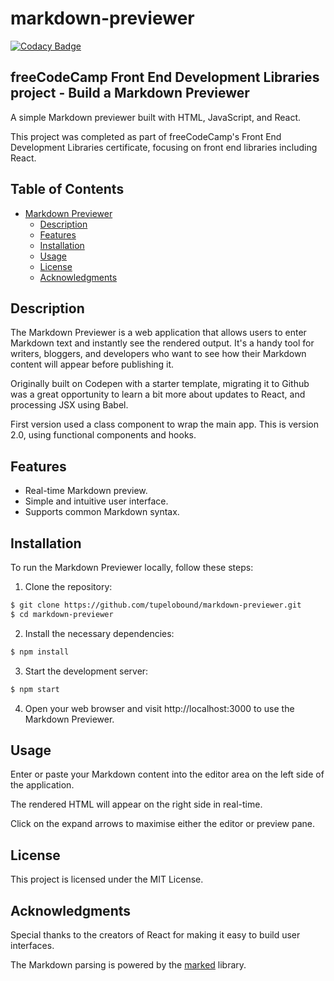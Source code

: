 # markdown-previewer

[![Codacy Badge](https://app.codacy.com/project/badge/Grade/8467d756aedd4d6e98e1d46c3379982a)](https://app.codacy.com/gh/tupelobound/markdown-previewer/dashboard?utm_source=gh&utm_medium=referral&utm_content=&utm_campaign=Badge_grade)

## freeCodeCamp Front End Development Libraries project - Build a Markdown Previewer

A simple Markdown previewer built with HTML, JavaScript, and React.

This project was completed as part of freeCodeCamp's Front End Development Libraries certificate, focusing on front end libraries including React.

## Table of Contents
- [Markdown Previewer](#markdown-previewer)
  - [Description](#description)
  - [Features](#features)
  - [Installation](#installation)
  - [Usage](#usage)
  - [License](#license)
  - [Acknowledgments](#acknowledgments)

## Description

The Markdown Previewer is a web application that allows users to enter Markdown text and instantly see the rendered output. It's a handy tool for writers, bloggers, and developers who want to see how their Markdown content will appear before publishing it.

Originally built on Codepen with a starter template, migrating it to Github was a great opportunity to learn a bit more about updates to React, and processing JSX using Babel. 

First version used a class component to wrap the main app. This is version 2.0, using functional components and hooks.

## Features

- Real-time Markdown preview.
- Simple and intuitive user interface.
- Supports common Markdown syntax.

## Installation

To run the Markdown Previewer locally, follow these steps:

1. Clone the repository:
```bash
$ git clone https://github.com/tupelobound/markdown-previewer.git
$ cd markdown-previewer
```

2. Install the necessary dependencies:
```bash
$ npm install
```

3. Start the development server:
```bash
$ npm start
```

4. Open your web browser and visit http://localhost:3000 to use the Markdown Previewer.

## Usage

Enter or paste your Markdown content into the editor area on the left side of the application.

The rendered HTML will appear on the right side in real-time.

Click on the expand arrows to maximise either the editor or preview pane.

## License

This project is licensed under the MIT License.

## Acknowledgments

Special thanks to the creators of React for making it easy to build user interfaces.

The Markdown parsing is powered by the [marked](https://cdnjs.com/libraries/marked) library.

